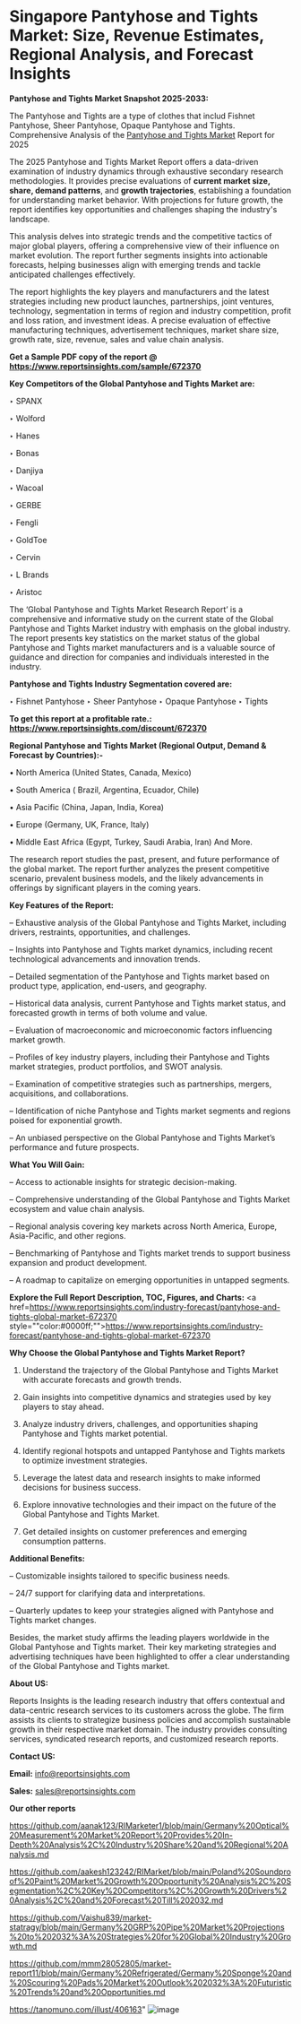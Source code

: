 # Singapore Pantyhose and Tights Market: Size, Revenue Estimates, Regional Analysis, and Forecast Insights

<strong>Pantyhose and Tights Market Snapshot 2025-2033:</strong>

The Pantyhose and Tights are a type of clothes that includ Fishnet Pantyhose, Sheer Pantyhose, Opaque Pantyhose and Tights. Comprehensive Analysis of the <a href=https://www.reportsinsights.com/sample/672370>Pantyhose and Tights Market</a> Report for 2025

The 2025 Pantyhose and Tights Market Report offers a data-driven examination of industry dynamics through exhaustive secondary research methodologies. It provides precise evaluations of <strong>current market size, share, demand patterns</strong>, and <strong>growth trajectories</strong>, establishing a foundation for understanding market behavior. With projections for future growth, the report identifies key opportunities and challenges shaping the industry's landscape.

This analysis delves into strategic trends and the competitive tactics of major global players, offering a comprehensive view of their influence on market evolution. The report further segments insights into actionable forecasts, helping businesses align with emerging trends and tackle anticipated challenges effectively.

The report highlights the key players and manufacturers and the latest strategies including new product launches, partnerships, joint ventures, technology, segmentation in terms of region and industry competition, profit and loss ration, and investment ideas. A precise evaluation of effective manufacturing techniques, advertisement techniques, market share size, growth rate, size, revenue, sales and value chain analysis.

<strong>Get a Sample PDF copy of the report @ <a href=https://www.reportsinsights.com/sample/672370 style=color:#0000ff;>https://www.reportsinsights.com/sample/672370</a></strong>

<strong>Key Competitors of the Global Pantyhose and Tights Market are:</strong>

‣ SPANX

‣ Wolford

‣ Hanes

‣ Bonas

‣ Danjiya

‣ Wacoal

‣ GERBE

‣ Fengli

‣ GoldToe

‣ Cervin

‣ L Brands

‣ Aristoc

The ‘Global Pantyhose and Tights Market Research Report’ is a comprehensive and informative study on the current state of the Global Pantyhose and Tights Market industry with emphasis on the global industry. The report presents key statistics on the market status of the global Pantyhose and Tights market manufacturers and is a valuable source of guidance and direction for companies and individuals interested in the industry.

<strong>Pantyhose and Tights Industry Segmentation covered are:</strong>

‣ Fishnet Pantyhose
‣ Sheer Pantyhose
‣ Opaque Pantyhose
‣ Tights

<strong>To get this report at a profitable rate.: <a href=https://www.reportsinsights.com/discount/672370 style=color:#0000ff;>https://www.reportsinsights.com/discount/672370</a></strong>

<strong>Regional Pantyhose and Tights Market (Regional Output, Demand &amp; Forecast by Countries):-</strong>

• North America (United States, Canada, Mexico)

• South America ( Brazil, Argentina, Ecuador, Chile)

• Asia Pacific (China, Japan, India, Korea)

• Europe (Germany, UK, France, Italy)

• Middle East Africa (Egypt, Turkey, Saudi Arabia, Iran) And More.

The research report studies the past, present, and future performance of the global market. The report further analyzes the present competitive scenario, prevalent business models, and the likely advancements in offerings by significant players in the coming years.

<strong>Key Features of the Report:</strong>

– Exhaustive analysis of the Global Pantyhose and Tights Market, including drivers, restraints, opportunities, and challenges.

– Insights into Pantyhose and Tights market dynamics, including recent technological advancements and innovation trends.

– Detailed segmentation of the Pantyhose and Tights market based on product type, application, end-users, and geography.

– Historical data analysis, current Pantyhose and Tights market status, and forecasted growth in terms of both volume and value.

– Evaluation of macroeconomic and microeconomic factors influencing market growth.

– Profiles of key industry players, including their Pantyhose and Tights market strategies, product portfolios, and SWOT analysis.

– Examination of competitive strategies such as partnerships, mergers, acquisitions, and collaborations.

– Identification of niche Pantyhose and Tights market segments and regions poised for exponential growth.

– An unbiased perspective on the Global Pantyhose and Tights Market’s performance and future prospects.

<strong>What You Will Gain:</strong>

– Access to actionable insights for strategic decision-making.

– Comprehensive understanding of the Global Pantyhose and Tights Market ecosystem and value chain analysis.

– Regional analysis covering key markets across North America, Europe, Asia-Pacific, and other regions.

– Benchmarking of Pantyhose and Tights market trends to support business expansion and product development.

– A roadmap to capitalize on emerging opportunities in untapped segments.

<strong>Explore the Full Report Description, TOC, Figures, and Charts:</strong>
<a href=https://www.reportsinsights.com/industry-forecast/pantyhose-and-tights-global-market-672370 style=""color:#0000ff;"">https://www.reportsinsights.com/industry-forecast/pantyhose-and-tights-global-market-672370</a>

<strong>Why Choose the Global Pantyhose and Tights Market Report?</strong>

1. Understand the trajectory of the Global Pantyhose and Tights Market with accurate forecasts and growth trends.

2. Gain insights into competitive dynamics and strategies used by key players to stay ahead.

3. Analyze industry drivers, challenges, and opportunities shaping Pantyhose and Tights market potential.

4. Identify regional hotspots and untapped Pantyhose and Tights markets to optimize investment strategies.

5. Leverage the latest data and research insights to make informed decisions for business success.

6. Explore innovative technologies and their impact on the future of the Global Pantyhose and Tights Market.

7. Get detailed insights on customer preferences and emerging consumption patterns.

<strong>Additional Benefits:</strong>

– Customizable insights tailored to specific business needs.

– 24/7 support for clarifying data and interpretations.

– Quarterly updates to keep your strategies aligned with Pantyhose and Tights market changes.

Besides, the market study affirms the leading players worldwide in the Global Pantyhose and Tights market. Their key marketing strategies and advertising techniques have been highlighted to offer a clear understanding of the Global Pantyhose and Tights market.

<strong><strong>About US</strong>:</strong>

Reports Insights is the leading research industry that offers contextual and data-centric research services to its customers across the globe. The firm assists its clients to strategize business policies and accomplish sustainable growth in their respective market domain. The industry provides consulting services, syndicated research reports, and customized research reports.

<strong>Contact US:</strong>

<p class=><b>Email:</b> <a href=mailto:info@reportsinsights.com>info@reportsinsights.com</a></p>
<p class=><b>Sales:</b> <a href=mailto:sales@reportsinsights.com>sales@reportsinsights.com</a></p>

<strong>Our other reports</strong>

<a href=https://github.com/aanak123/RIMarketer1/blob/main/Germany%20Optical%20Measurement%20Market%20Report%20Provides%20In-Depth%20Analysis%2C%20Industry%20Share%20and%20Regional%20Analysis.md>https://github.com/aanak123/RIMarketer1/blob/main/Germany%20Optical%20Measurement%20Market%20Report%20Provides%20In-Depth%20Analysis%2C%20Industry%20Share%20and%20Regional%20Analysis.md</a>

<a href=https://github.com/aakesh123242/RIMarket/blob/main/Poland%20Soundproof%20Paint%20Market%20Growth%20Opportunity%20Analysis%2C%20Segmentation%2C%20Key%20Competitors%2C%20Growth%20Drivers%20Analysis%2C%20and%20Forecast%20Till%202032.md>https://github.com/aakesh123242/RIMarket/blob/main/Poland%20Soundproof%20Paint%20Market%20Growth%20Opportunity%20Analysis%2C%20Segmentation%2C%20Key%20Competitors%2C%20Growth%20Drivers%20Analysis%2C%20and%20Forecast%20Till%202032.md</a>

<a href=https://github.com/Vaishu839/market-statragy/blob/main/Germany%20GRP%20Pipe%20Market%20Projections%20to%202032%3A%20Strategies%20for%20Global%20Industry%20Growth.md>https://github.com/Vaishu839/market-statragy/blob/main/Germany%20GRP%20Pipe%20Market%20Projections%20to%202032%3A%20Strategies%20for%20Global%20Industry%20Growth.md</a>

<a href=https://github.com/mmm28052805/market-report11/blob/main/Germany%20Refrigerated/Germany%20Sponge%20and%20Scouring%20Pads%20Market%20Outlook%202032%3A%20Futuristic%20Trends%20and%20Opportunities.md>https://github.com/mmm28052805/market-report11/blob/main/Germany%20Refrigerated/Germany%20Sponge%20and%20Scouring%20Pads%20Market%20Outlook%202032%3A%20Futuristic%20Trends%20and%20Opportunities.md</a>

<a href=https://tanomuno.com/illust/406163>https://tanomuno.com/illust/406163</a>"
![image](https://github.com/user-attachments/assets/35b79051-007f-4214-be30-156ed62be565)
